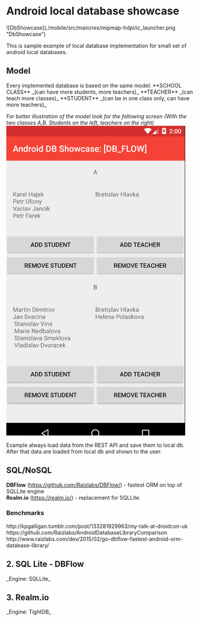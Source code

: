 <h1>Android local database showcase</h1>
![DbShowcase](./mobile/src/main/res/mipmap-hdpi/ic_launcher.png "DbShowcase")

This is sample example of local database implementation for small set of android local databases.

<h2>Model</h2>
Every implemented database is based on the same model:
**SCHOOL CLASS** _(can have more students, more teachers)_
**TEACHER** _(can teach more classes)_
**STUDENT** _(can be in one class only, can have more teachers)_

_For better illustration of the model look for the following screen (With the two classes A,B. Students on the left, teachers on the right)_
![ModelIllustration](./extras/screens/screen_showcase_dbflow.png "ModelIllustration")

Example always load data from the REST API and save them to local db. After that data are loaded from local db and shown to the user.

<h2>SQL/NoSQL</h2>

**DBFlow** (https://github.com/Raizlabs/DBFlow/) - fastest ORM on top of SQLLite engine  
**Realm.io** (https://realm.io/) - replacement for SQLLite.  
<!--**Couchbase Lite** (http://developer.couchbase.com/mobile/) - a lightweight embedded NoSQL database engine for Android with the built-in ability to sync to Couchbase Server.  
-->

<h3>Benchmarks</h3>
http://kpgalligan.tumblr.com/post/133281929963/my-talk-at-droidcon-uk  
https://github.com/Raizlabs/AndroidDatabaseLibraryComparison  
http://www.raizlabs.com/dev/2015/02/go-dbflow-fastest-android-orm-database-library/  


<h2>2. SQL Lite - DBFlow</h2>
_Engine: SQLLite_

<h2>3. Realm.io</h2>
_Engine: TightDB_

<!--
<h2>4. Couchbase Lite</h2>
_Engine: ForestDB_

Couchbase Mobile is a NoSQL database solution that delivers NoSQL to mobile. 
It's engineered to provide fast and consistent access to data, 
with or without a network connection, removing network dependency. 
It is comprised of two components:

* Couchbase Lite: An embedded NoSQL database that runs on the device, in your application, with a very small footprint.
* Couchbase Sync Gateway: An internet-facing cloud component that securely synchronizes data between the mobile device and the cloud.

Among the enhancements to the solution is increased security on mobile devices 
by encrypting data at rest on the device using enterprise level 256-bit AES full database encryption. 
-->